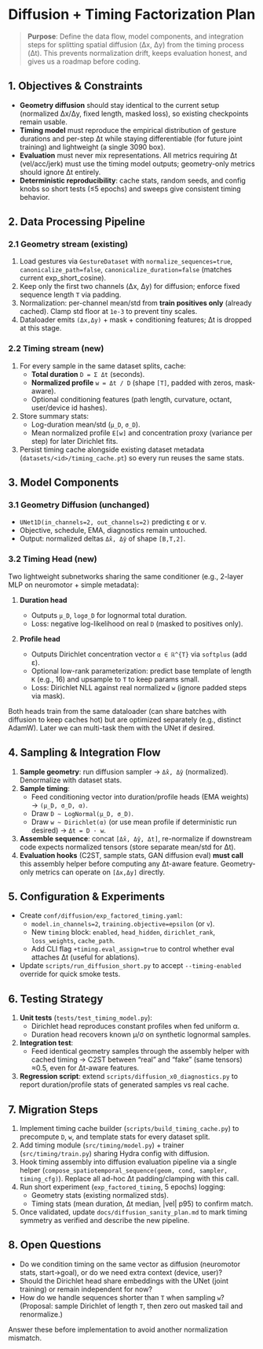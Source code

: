 # Diffusion + Timing Factorization Plan

> **Purpose**: Define the data flow, model components, and integration steps for splitting spatial diffusion (Δx, Δy) from the timing process (Δt). This prevents normalization drift, keeps evaluation honest, and gives us a roadmap before coding.

## 1. Objectives & Constraints

- **Geometry diffusion** should stay identical to the current setup (normalized Δx/Δy, fixed length, masked loss), so existing checkpoints remain usable.
- **Timing model** must reproduce the empirical distribution of gesture durations and per-step Δt while staying differentiable (for future joint training) and lightweight (a single 3090 box).
- **Evaluation** must never mix representations. All metrics requiring Δt (vel/acc/jerk) must use the timing model outputs; geometry-only metrics should ignore Δt entirely.
- **Deterministic reproducibility**: cache stats, random seeds, and config knobs so short tests (≤5 epochs) and sweeps give consistent timing behavior.

## 2. Data Processing Pipeline

### 2.1 Geometry stream (existing)

1. Load gestures via `GestureDataset` with `normalize_sequences=true`, `canonicalize_path=false`, `canonicalize_duration=false` (matches current exp_short_cosine).
2. Keep only the first two channels (Δx, Δy) for diffusion; enforce fixed sequence length `T` via padding.
3. Normalization: per-channel mean/std from **train positives only** (already cached). Clamp std floor at `1e-3` to prevent tiny scales.
4. Dataloader emits `(Δx,Δy)` + mask + conditioning features; Δt is dropped at this stage.

### 2.2 Timing stream (new)

1. For every sample in the same dataset splits, cache:
   - **Total duration** `D = Σ Δt` (seconds).
   - **Normalized profile** `w = Δt / D` (shape `[T]`, padded with zeros, mask-aware).
   - Optional conditioning features (path length, curvature, octant, user/device id hashes).
2. Store summary stats:
   - Log-duration mean/std (`μ_D`, `σ_D`).
   - Mean normalized profile `E[w]` and concentration proxy (variance per step) for later Dirichlet fits.
3. Persist timing cache alongside existing dataset metadata (`datasets/<id>/timing_cache.pt`) so every run reuses the same stats.

## 3. Model Components

### 3.1 Geometry Diffusion (unchanged)

- `UNet1D(in_channels=2, out_channels=2)` predicting ε or v.
- Objective, schedule, EMA, diagnostics remain untouched.
- Output: normalized deltas `Δx̂, Δŷ` of shape `[B,T,2]`.

### 3.2 Timing Head (new)

Two lightweight subnetworks sharing the same conditioner (e.g., 2-layer MLP on neuromotor + simple metadata):

1. **Duration head**
   - Outputs `μ_D`, `logσ_D` for lognormal total duration.
   - Loss: negative log-likelihood on real `D` (masked to positives only).

2. **Profile head**
   - Outputs Dirichlet concentration vector `α ∈ ℝ^{T}` via `softplus` (add ε).
   - Optional low-rank parameterization: predict base template of length `K` (e.g., 16) and upsample to `T` to keep params small.
   - Loss: Dirichlet NLL against real normalized `w` (ignore padded steps via mask).

Both heads train from the same dataloader (can share batches with diffusion to keep caches hot) but are optimized separately (e.g., distinct AdamW). Later we can multi-task them with the UNet if desired.

## 4. Sampling & Integration Flow

1. **Sample geometry**: run diffusion sampler → `Δx̂, Δŷ` (normalized). Denormalize with dataset stats.
2. **Sample timing**:
   - Feed conditioning vector into duration/profile heads (EMA weights) → `(μ_D, σ_D, α)`.
   - Draw `D ~ LogNormal(μ_D, σ_D)`.
   - Draw `w ~ Dirichlet(α)` (or use mean profile if deterministic run desired) → `Δt = D · w`.
3. **Assemble sequence**: concat `[Δx̂, Δŷ, Δt]`, re-normalize if downstream code expects normalized tensors (store separate mean/std for Δt).
4. **Evaluation hooks** (C2ST, sample stats, GAN diffusion eval) **must call** this assembly helper before computing any Δt-aware feature. Geometry-only metrics can operate on `[Δx,Δy]` directly.

## 5. Configuration & Experiments

- Create `conf/diffusion/exp_factored_timing.yaml`:
  - `model.in_channels=2`, `training.objective=epsilon` (or `v`).
  - New `timing` block: `enabled`, `head_hidden`, `dirichlet_rank`, `loss_weights`, `cache_path`.
  - Add CLI flag `+timing.eval_assign=true` to control whether eval attaches Δt (useful for ablations).
- Update `scripts/run_diffusion_short.py` to accept `--timing-enabled` override for quick smoke tests.

## 6. Testing Strategy

1. **Unit tests** (`tests/test_timing_model.py`):
   - Dirichlet head reproduces constant profiles when fed uniform α.
   - Duration head recovers known μ/σ on synthetic lognormal samples.
2. **Integration test**:
   - Feed identical geometry samples through the assembly helper with cached timing → C2ST between “real” and “fake” (same tensors) ≈0.5, even for Δt-aware features.
3. **Regression script**: extend `scripts/diffusion_x0_diagnostics.py` to report duration/profile stats of generated samples vs real cache.

## 7. Migration Steps

1. Implement timing cache builder (`scripts/build_timing_cache.py`) to precompute `D`, `w`, and template stats for every dataset split.
2. Add timing module (`src/timing/model.py`) + trainer (`src/timing/train.py`) sharing Hydra config with diffusion.
3. Hook timing assembly into diffusion evaluation pipeline via a single helper (`compose_spatiotemporal_sequence(geom, cond, sampler, timing_cfg)`). Replace all ad-hoc Δt padding/clamping with this call.
4. Run short experiment (`exp_factored_timing`, 5 epochs) logging:
   - Geometry stats (existing normalized stds).
   - Timing stats (mean duration, Δt median, |vel| p95) to confirm match.
5. Once validated, update `docs/diffusion_sanity_plan.md` to mark timing symmetry as verified and describe the new pipeline.

## 8. Open Questions

- Do we condition timing on the same vector as diffusion (neuromotor stats, start→goal), or do we need extra context (device, user)?
- Should the Dirichlet head share embeddings with the UNet (joint training) or remain independent for now?
- How do we handle sequences shorter than `T` when sampling `w`? (Proposal: sample Dirichlet of length `T`, then zero out masked tail and renormalize.)

Answer these before implementation to avoid another normalization mismatch.

